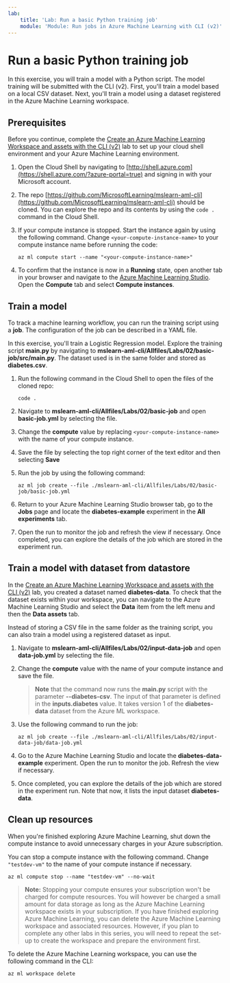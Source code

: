 ```yaml
---
lab:
    title: 'Lab: Run a basic Python training job'
    module: 'Module: Run jobs in Azure Machine Learning with CLI (v2)'
---
```


# Run a basic Python training job

In this exercise, you will train a model with a Python script. The model training will be submitted with the CLI (v2). First, you'll train a model based on a local CSV dataset. Next, you'll train a model using a dataset registered in the Azure Machine Learning workspace.

## Prerequisites

Before you continue, complete the [Create an Azure Machine Learning Workspace and assets with the CLI (v2)](01-create-workspace.md) lab to set up your cloud shell environment and your Azure Machine Learning environment.

1. Open the Cloud Shell by navigating to [http://shell.azure.com](https://shell.azure.com/?azure-portal=true) and signing in with your Microsoft account.
1. The repo [https://github.com/MicrosoftLearning/mslearn-aml-cli](https://github.com/MicrosoftLearning/mslearn-aml-cli) should be cloned. You can explore the repo and its contents by using the `code .` command in the Cloud Shell.
1. If your compute instance is stopped. Start the instance again by using the following command. Change `<your-compute-instance-name>` to your compute instance name before running the code:

    ```azurecli
    az ml compute start --name "<your-compute-instance-name>"
    ```

1. To confirm that the instance is now in a **Running** state, open another tab in your browser and navigate to the [Azure Machine Learning Studio](https://ml.azure.com). Open the **Compute** tab and select **Compute instances**.

## Train a model

To track a machine learning workflow, you can run the training script using a **job**. The configuration of the job can be described in a YAML file.

In this exercise, you'll train a Logistic Regression model. Explore the training script **main.py** by navigating to **mslearn-aml-cli/Allfiles/Labs/02/basic-job/src/main.py**. The dataset used is in the same folder and stored as **diabetes.csv**.

1. Run the following command in the Cloud Shell to open the files of the cloned repo:

    ```azurecli
    code .
    ```

1. Navigate to **mslearn-aml-cli/Allfiles/Labs/02/basic-job** and open **basic-job.yml** by selecting the file.
1. Change the **compute** value by replacing `<your-compute-instance-name> ` with the name of your compute instance.
1. Save the file by selecting the top right corner of the text editor and then selecting **Save**
1. Run the job by using the following command:

    ```azurecli
    az ml job create --file ./mslearn-aml-cli/Allfiles/Labs/02/basic-job/basic-job.yml
    ```

1. Return to your Azure Machine Learning Studio browser tab, go to the **Jobs** page and locate the **diabetes-example** experiment in the **All experiments** tab.
1. Open the run to monitor the job and refresh the view if necessary. Once completed, you can explore the details of the job which are stored in the experiment run.

## Train a model with dataset from datastore

In the [Create an Azure Machine Learning Workspace and assets with the CLI (v2)](Instructions/Labs/01-create-workspace.md) lab, you created a dataset named **diabetes-data**. To check that the dataset exists within your workspace, you can navigate to the Azure Machine Learning Studio and select the **Data** item from the left menu and then the **Data assets** tab.

Instead of storing a CSV file in the same folder as the training script, you can also train a model using a registered dataset as input.

1. Navigate to **mslearn-aml-cli/Allfiles/Labs/02/input-data-job** and open **data-job.yml** by selecting the file.
1. Change the **compute** value <your-compute-instance-name> with the name of your compute instance and save the file.

    > **Note** that the command now runs the **main.py** script with the parameter **--diabetes-csv**. The input of that parameter is defined in the **inputs.diabetes** value. It takes version 1 of the **diabetes-data** dataset from the Azure ML workspace.

1. Use the following command to run the job:

    ```azurecli
    az ml job create --file ./mslearn-aml-cli/Allfiles/Labs/02/input-data-job/data-job.yml
    ```

1. Go to the Azure Machine Learning Studio and locate the **diabetes-data-example** experiment. Open the run to monitor the job. Refresh the view if necessary. 
1. Once completed, you can explore the details of the job which are stored in the experiment run. Note that now, it lists the input dataset **diabetes-data**.

## Clean up resources

When you're finished exploring Azure Machine Learning, shut down the compute instance to avoid unnecessary charges in your Azure subscription.

You can stop a compute instance with the following command. Change `"testdev-vm"` to the name of your compute instance if necessary.

```azurecli
az ml compute stop --name "testdev-vm" --no-wait
```

> **Note:** Stopping your compute ensures your subscription won't be charged for compute resources. You will however be charged a small amount for data storage as long as the Azure Machine Learning workspace exists in your subscription. If you have finished exploring Azure Machine Learning, you can delete the Azure Machine Learning workspace and associated resources. However, if you plan to complete any other labs in this series, you will need to repeat the set-up to create the workspace and prepare the environment first.

To delete the Azure Machine Learning workspace, you can use the following command in the CLI:

```azurecli
az ml workspace delete
```
